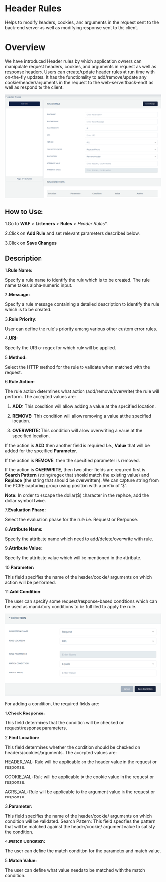 # Header Rules
Helps to modify headers, cookies, and arguments in the request sent to the back-end server as well as modifying response sent to the client.

# Overview 
We have introduced Header rules by which application owners can manipulate request headers, cookies, and arguments in request as well as response headers. Users can create/update header rules at run time with on-the-fly updates. It has the functionality to add/remove/update any cookie/header/arguments in the request to the web-server(back-end) as well as respond to the client.

![header rules](/img/waf/header_rules.png)

## How to Use:
1.Go to **WAF** > **Listeners** > **Rules** > *Header Rules**.

2.Click on **Add Rule** and set relevant parameters described below.

3.Click on **Save Changes**

## Description

1.**Rule Name:**

Specify a rule name to identify the rule which is to be created. The rule name takes alpha-numeric input.

2.**Message:**

Specify a rule message containing a detailed description to identify the rule which is to be created.

3.**Rule Priority:**

User can define the rule's priority among various other custom error rules.

4.**URI:**

Specify the URI or regex for which rule will be applied. 

5.**Method:**

Select the HTTP method for the rule to validate when matched with the request.

6.**Rule Action:**

The rule action determines what action (add/remove/overwrite) the rule will perform. The accepted values are:

1) **ADD:** This condition will allow adding a value at the specified location.

2) **REMOVE:** This condition will allow removing a value at the specified location.

3) **OVERWRITE:** This condition will allow overwriting a value at the specified location.

If the action is **ADD** then another field is required I.e., **Value** that will be added for the specified **Parameter**.

If the action is **REMOVE**, then the specified parameter is removed.

If the action is **OVERWRITE**, then two other fields are required first is **Search Pattern** (string/regex that should match the existing value) and **Replace** (the string that should be overwritten). We can capture string from the PCRE capturing group using position with a prefix of '$'. 

**Note:** In order to escape the dollar($) character in the replace, add the dollar symbol twice.

7.**Evaluation Phase:**

Select the evaluation phase for the rule i.e. Request or Response.

8.**Attribute Name:**

Specify the attribute name which need to add/delete/overwrite with rule.

9.**Attribute Value:**

Specify the attribute value which will be mentioned in the attribute.

10.**Parameter:**

This field specifies the name of the header/cookie/ arguments on which action will be performed.

11.**Add Condition:**

The user can specify some request/response-based conditions which can be used as mandatory conditions to be fulfilled to apply the rule.

![header rules](/img/waf/headerrulescondition.png)

For adding a condition, the required fields are:

1.**Check Response:**

This field determines that the condition will be checked on request/response parameters.

2.**Find Location:**

This field determines whether the condition should be checked on headers/cookies/arguments. The accepted values are:

HEADER_VAL: Rule will be applicable on the header value in the request or response.

COOKIE_VAL: Rule will be applicable to the cookie value in the request or response.

AGRS_VAL: Rule will be applicable to the argument value in the request or response. 

3.**Parameter:**

This field specifies the name of the header/cookie/ arguments on which condition will be validated. Search Pattern: This field specifies the pattern that will be matched against the header/cookie/ argument value to satisfy the condition.

4.**Match Condition:**

The user can define the match condition for the parameter and match value.

5.**Match Value:**

The user can define what value needs to be matched with the match condition.

